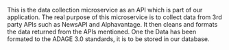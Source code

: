 This is the data collection microservice as an API which is part of our application.
The real purpose of this microservice is to collect data from 3rd party APIs such as NewsAPI and Alphavantage.
It then cleans and formats the data returned from the APIs mentioned.
One the Data has been formated to the ADAGE 3.0 standards, it is to be stored in our database.